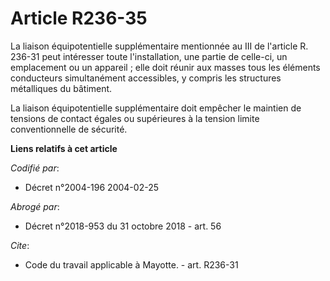 # Article R236-35

La liaison équipotentielle supplémentaire mentionnée au III de l'article R. 236-31 peut intéresser toute l'installation, une
partie de celle-ci, un emplacement ou un appareil ; elle doit réunir aux masses tous les éléments conducteurs simultanément
accessibles, y compris les structures métalliques du bâtiment.

La liaison équipotentielle supplémentaire doit empêcher le maintien de tensions de contact égales ou supérieures à la tension
limite conventionnelle de sécurité.

**Liens relatifs à cet article**

_Codifié par_:

  - Décret n°2004-196 2004-02-25

_Abrogé par_:

  - Décret n°2018-953 du 31 octobre 2018 - art. 56

_Cite_:

  - Code du travail applicable à Mayotte. - art. R236-31
